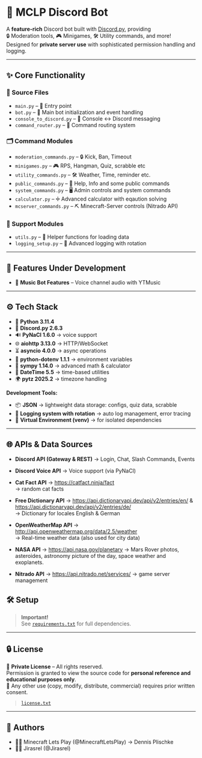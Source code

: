 # 🤖 MCLP Discord Bot  

A **feature-rich** Discord bot built with [Discord.py](https://discordpy.readthedocs.io/en/stable/), providing  
🔒 Moderation tools, 🎮 Minigames, 🛠️ Utility commands, and more!  
Designed for **private server use** with sophisticated permission handling and logging.  

---

## ✨ Core Functionality  

### 📂 Source Files  

- `main.py` – 📝 Entry point
- `bot.py` – 🔧 Main bot initialization and event handling
- `console_to_discord.py` – 💬 Console ↔ Discord messaging  
- `command_router.py` – 🚦 Command routing system  

### 🗂️ Command Modules  

- `moderation_commands.py` – 🔒 Kick, Ban, Timeout  
- `minigames.py` – 🎮 RPS, Hangman, Quiz, scrabble etc
- `utility_commands.py` – 🛠️ Weather, Time, reminder etc.  
- `public_commands.py` – 👥 Help, Info and some public commands
- `system_commands.py` – 🖥️ Admin controls and system commands
- `calculator.py` – ➗ Advanced calculator with eqaution solving
- `mcserver_commands.py` – ⛏️ Minecraft-Server controls (Nitrado API)  

### 🔌 Support Modules  

- `utils.py` – 🧩 Helper functions for loading data
- `logging_setup.py` – 📜 Advanced logging with rotation  

---

## 🚧 Features Under Development  

- 🎵 **Music Bot Features** – Voice channel audio with YTMusic  

---

## ⚙️ Tech Stack  

- 🐍 **Python 3.11.4**  
- 💬 **Discord.py 2.6.3**  
- 🔊 **PyNaCl 1.6.0** → voice support  
- 🌐 **aiohttp 3.13.0** → HTTP/WebSocket
- ⏳ **asyncio 4.0.0** → async operations
- 🔑 **python-dotenv 1.1.1** → environment variables
- 📐 **sympy 1.14.0** → advanced math & calculator
- 📅 **DateTime 5.5** → time-based utilities
- 🌍 **pytz 2025.2** → timezone handling

**Development Tools:**  

- 📦 **JSON** → lightweight data storage: configs, quiz data, scrabble
- 📝 **Logging system with rotation** → auto log management, error tracing
- 🔄 **Virtual Environment (venv)** → for isolated dependencies

---

## 🌐 APIs & Data Sources

- **Discord API (Gateway & REST)** → Login, Chat, Slash Commands, Events

- **Discord Voice API** → Voice support (via PyNaCl)

- **Cat Fact API** → <https://catfact.ninja/fact> <br>
→ random cat facts

- **Free Dictionary API** → <https://api.dictionaryapi.dev/api/v2/entries/en/> & <https://api.dictionaryapi.dev/api/v2/entries/de/> <br>
  → Dictionary for locales English & German

- **OpenWeatherMap API** → <http://api.openweathermap.org/data/2.5/weather> <br>
→ Real-time weather data (also used for city data)

- **NASA API** → <https://api.nasa.gov/planetary>
→ Mars Rover photos, asteroides, astronomy picture of the day, space weather and exoplanets.

- **Nitrado API** → <https://api.nitrado.net/services/> → game server management

## 🛠️ Setup  

> **Important!** <br>
See [`requirements.txt`](./requirements.txt) for full dependencies.  

---

## 🔒 License  

📜 **Private License** – All rights reserved.  
Permission is granted to view the source code for **personal reference and educational purposes only**.  
🚫 Any other use (copy, modify, distribute, commercial) requires prior written consent.  

> [`license.txt`](./license.txt)

---

## 👥 Authors  

- 🧑‍💻 Minecraft Lets Play (@MinecraftLetsPlay) → Dennis Plischke  
- 👨‍💻 Jirasrel (@Jirasrel)  
